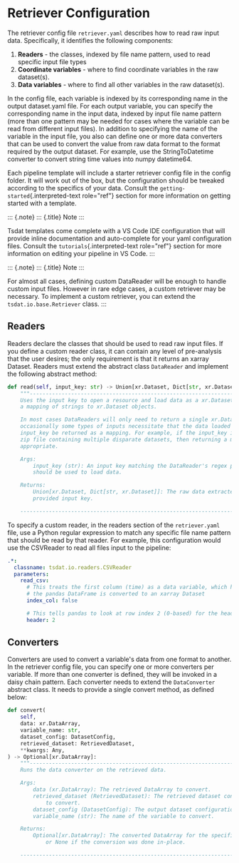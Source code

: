 # Retriever Configuration

The retriever config file `retriever.yaml` describes how to read raw
input data. Specifically, it identifies the following components:

1. **Readers** - the classes, indexed by file name pattern, used to
    read specific input file types
2. **Coordinate variables** - where to find coordinate variables in the
    raw dataset(s).
3. **Data variables** - where to find all other variables in the raw
    dataset(s).

In the config file, each variable is indexed by its corresponding name
in the output dataset.yaml file. For each output variable, you can
specify the corresponding name in the input data, indexed by input file
name pattern (more than one pattern may be needed for cases where the
variable can be read from different input files). In addition to
specifying the name of the variable in the input file, you also can
define one or more data converters that can be used to convert the value
from raw data format to the format required by the output dataset. For
example, use the StringToDatetime converter to convert string time
values into numpy datetime64.

Each pipeline template will include a starter retriever config file in
the config folder. It will work out of the box, but the configuration
should be tweaked according to the specifics of your data. Consult the
`getting-started`{.interpreted-text role="ref"} section for more
information on getting started with a template.

::: {.note}
::: {.title}
Note
:::

Tsdat templates come complete with a VS Code IDE configuration that will
provide inline documentation and auto-complete for your yaml
configuration files. Consult the `tutorials`{.interpreted-text
role="ref"} section for more information on editing your pipeline in VS
Code.
:::

::: {.note}
::: {.title}
Note
:::

For almost all cases, defining custom DataReader will be enough to
handle custom input files. However in rare edge cases, a custom
retriever may be necessary. To implement a custom retriever, you can
extend the `tsdat.io.base.Retriever` class.
:::

## Readers

Readers declare the classes that should be used to read raw input files.
If you define a custom reader class, it can contain any level of
pre-analysis that the user desires; the only requirement is that it
returns an xarray Dataset. Readers must extend the abstract class
`DataReader` and implement the following abstract method:

```python
def read(self, input_key: str) -> Union[xr.Dataset, Dict[str, xr.Dataset]]:
    """-----------------------------------------------------------------------------
    Uses the input key to open a resource and load data as a xr.Dataset object or as
    a mapping of strings to xr.Dataset objects.

    In most cases DataReaders will only need to return a single xr.Dataset, but
    occasionally some types of inputs necessitate that the data loaded from the
    input_key be returned as a mapping. For example, if the input_key is a path to a
    zip file containing multiple disparate datasets, then returning a mapping is
    appropriate.

    Args:
        input_key (str): An input key matching the DataReader's regex pattern that
        should be used to load data.

    Returns:
        Union[xr.Dataset, Dict[str, xr.Dataset]]: The raw data extracted from the
        provided input key.

    -----------------------------------------------------------------------------"""
```

To specify a custom reader, in the readers section of the
`retriever.yaml` file, use a Python regular expression to match any
specific file name pattern that should be read by that reader. For
example, this configuration would use the CSVReader to read all files
input to the pipeline:

```yaml
.*:
  classname: tsdat.io.readers.CSVReader
  parameters:
    read_csv:
      # This treats the first column (time) as a data variable, which helps for when
      # the pandas DataFrame is converted to an xarray Dataset
      index_col: false

      # This tells pandas to look at row index 2 (0-based) for the header
      header: 2
```

## Converters

Converters are used to convert a variable\'s data from one format to
another. In the retriever config file, you can specify one or more
converters per variable. If more than one converter is defined, they
will be invoked in a daisy chain pattern. Each converter needs to extend
the `DataConverter` abstract class. It needs to provide a single convert
method, as defined below:

```python
def convert(
    self,
    data: xr.DataArray,
    variable_name: str,
    dataset_config: DatasetConfig,
    retrieved_dataset: RetrievedDataset,
    **kwargs: Any,
) -> Optional[xr.DataArray]:
    """-----------------------------------------------------------------------------
    Runs the data converter on the retrieved data.

    Args:
        data (xr.DataArray): The retrieved DataArray to convert.
        retrieved_dataset (RetrievedDataset): The retrieved dataset containing data
            to convert.
        dataset_config (DatasetConfig): The output dataset configuration.
        variable_name (str): The name of the variable to convert.

    Returns:
        Optional[xr.DataArray]: The converted DataArray for the specified variable,
            or None if the conversion was done in-place.

    -----------------------------------------------------------------------------"""
```
